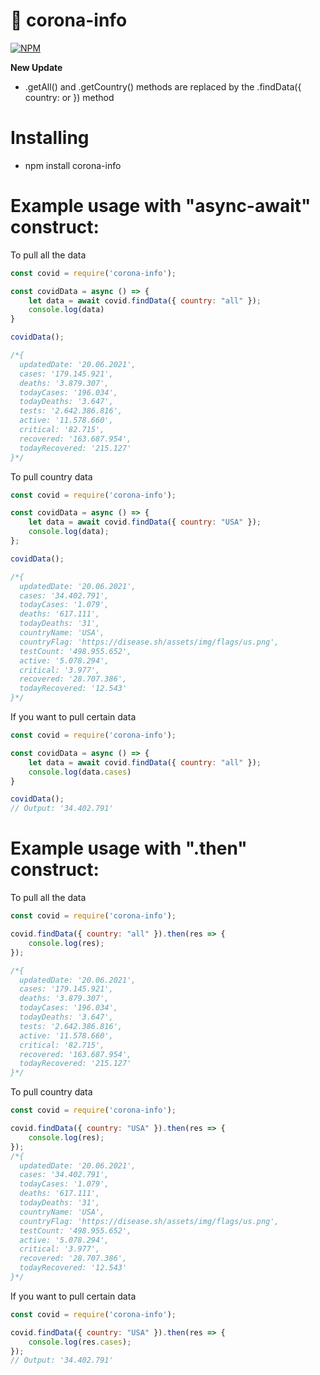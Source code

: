 # 🦠 corona-info

[![NPM](https://nodei.co/npm/corona-info.png?downloads=true&downloadRank=true&stars=true)](https://nodei.co/npm/corona-info/)

**New Update**
- .getAll() and .getCountry() methods are replaced by the .findData({ country: <all> or <country name> }) method

# Installing

- npm install corona-info


#   Example usage with "async-await" construct:

To pull all the data

```js
const covid = require('corona-info');

const covidData = async () => {
    let data = await covid.findData({ country: "all" });
    console.log(data)
}

covidData();

/*{
  updatedDate: '20.06.2021',
  cases: '179.145.921',
  deaths: '3.879.307',
  todayCases: '196.034',
  todayDeaths: '3.647',
  tests: '2.642.386.816',
  active: '11.578.660',
  critical: '82.715',
  recovered: '163.687.954',
  todayRecovered: '215.127'
}*/
```

To pull country data

```js
const covid = require('corona-info'); 

const covidData = async () => {
    let data = await covid.findData({ country: "USA" });
    console.log(data);
};

covidData();

/*{
  updatedDate: '20.06.2021',
  cases: '34.402.791',      
  todayCases: '1.079',      
  deaths: '617.111',
  todayDeaths: '31',
  countryName: 'USA',
  countryFlag: 'https://disease.sh/assets/img/flags/us.png',
  testCount: '498.955.652',
  active: '5.078.294',
  critical: '3.977',
  recovered: '28.707.386',
  todayRecovered: '12.543'
}*/
```

If you want to pull certain data

```js
const covid = require('corona-info');

const covidData = async () => {
    let data = await covid.findData({ country: "all" });
    console.log(data.cases)
}

covidData();
// Output: '34.402.791'
```

# Example usage with ".then" construct:

To pull all the data

```js
const covid = require('corona-info');

covid.findData({ country: "all" }).then(res => {
    console.log(res);
});

/*{
  updatedDate: '20.06.2021',
  cases: '179.145.921',
  deaths: '3.879.307',
  todayCases: '196.034',
  todayDeaths: '3.647',
  tests: '2.642.386.816',
  active: '11.578.660',
  critical: '82.715',
  recovered: '163.687.954',
  todayRecovered: '215.127'
}*/
```

To pull country data

```js
const covid = require('corona-info'); 

covid.findData({ country: "USA" }).then(res => {
    console.log(res);
});
/*{
  updatedDate: '20.06.2021',
  cases: '34.402.791',      
  todayCases: '1.079',      
  deaths: '617.111',
  todayDeaths: '31',
  countryName: 'USA',
  countryFlag: 'https://disease.sh/assets/img/flags/us.png',
  testCount: '498.955.652',
  active: '5.078.294',
  critical: '3.977',
  recovered: '28.707.386',
  todayRecovered: '12.543'
}*/
```

If you want to pull certain data

```js
const covid = require('corona-info');

covid.findData({ country: "USA" }).then(res => {
    console.log(res.cases);
});
// Output: '34.402.791'
```

